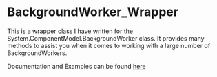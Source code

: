 # BackgroundWorker_Wrapper
This is a wrapper class I have written for the System.ComponentModel.BackgroundWorker class. 
It provides many methods to assist you when it comes to working with a large number of BackgroundWorkers.

Documentation and Examples can be found [here](http://zejustin.info/BackgroudWorker_Wrapper/)